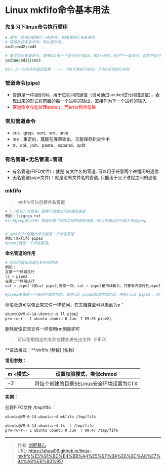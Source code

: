 # Linux mkfifo命令基本用法




### 先复习下linux命令执行顺序

```bash
# 通常，终端只能执行一条命令, 如果要执行多条命令
# 顺序执行多条命令，可以用分号;
cmd1;cmd2;cmd3

# 条件执行多条命令，使用&&(前一个命令执行成功，即$?=0时，执行下一条命令，否则不执行)和||(前一个命令执行失败，既$?≠0时，执行下一条命令)
cmd1&&cmd2||cmd3

#$?:上一次命令的返回结果 --->  为0代表执行成功，不为0则为执行失败
```





### 管道命令(pipe)

- 管道是一种`通信机制`，用于进程间的通信（也可通过socket进行网络通信），表现出来的形式将前面的每一个进程的输出，直接作为下一个进程的输入
- <font color=red>管道命令仅能处理stdout，而error则会忽略</font>





### 常见管道命令

- cut、grep、sort、wc、uniq
- tee：重定向，既能在屏幕输出，又能保存到文件中
- tr、col、join、paste、expand、split





### 有名管道+无名管道=管道

- 有名管道(FIFO文件)：就是 有文件名的管道, 可以用于任意两个进程间的通信
- 无名管道(pipe文件)：就是没有文件名的管道, 只能用于父子进程之间的通信



### mkfifo

> mkfifo可以创建命名管道



```bash
# |（竖线）为管道，是两个进程之间的通信通道
例如：ls|grep txt
#ls和grep由|分开，管道创建了程序之间的通信通道，将ls的输出作为输入传给grep


# 由mkfifo创建出来的就是一个命名管道
例如：mkfifo pipe2
#pipe2就是一个命名管道。
```



**命名管道的作用**

```bash
# 可以将输出信道化到不同终端、
例如：
在第一个终端执行
ls > pipe2
在第二个终端执行
cat < pipe2（或cat pipe2,是取一次。cat < pipe2是持续输入，只要有内容传到pipe2中，就会有内容输出）

#pipe2更像是一个临时存储的地方，使用cat pipe2取过内容之后，再执行cat pipe2 ，则不会有显示
```



命名管道可以像正常文件一样访问，在文档类型可以看到为p：

```bash
ubuntu@VM-0-14-ubuntu:~$ ll pipe2
prw-rw-r-- 1 ubuntu ubuntu 0 Jun  7 09:35 pipe2|
```

删除就像正常文件一样使用rm删除即可





> 可以使用指定的名称创建先进先出文件（FIFO）

 

**语法格式：**mkfifo [参数] [名称]



**常用参数：**

| m <模式> | 设置权限模式，类似chmod                  |
| -------- | ---------------------------------------- |
| -Z <CTX> | 将每个创建的目录SELinux安全环境设置为CTX |



**实例：**

创建FIFO文件 /tmp/fifo：

```bash
ubuntu@VM-0-14-ubuntu:~$ mkfifo /tmp/fifo

ubuntu@VM-0-14-ubuntu:~$ ls -l /tmp/fifo 
prw-rw-r-- 1 ubuntu ubuntu 0 Jun  7 09:47 /tmp/fifo
```



---

> 作者: [剑胆琴心](http://shuai06.github.io)  
> URL: https://shuai06.github.io/linux-mkfifo%E5%91%BD%E4%BB%A4%E5%9F%BA%E6%9C%AC%E7%94%A8%E6%B3%95/  

